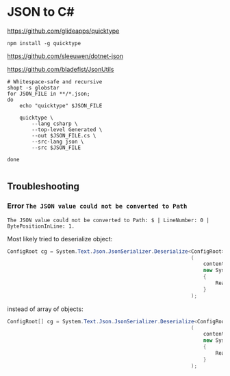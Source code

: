 # JSON to C#

https://github.com/glideapps/quicktype

```
npm install -g quicktype
```

https://github.com/sleeuwen/dotnet-json

https://github.com/bladefist/JsonUtils


```
# Whitespace-safe and recursive
shopt -s globstar
for JSON_FILE in **/*.json; 
do
    echo "quicktype" $JSON_FILE

    quicktype \
        --lang csharp \
        --top-level Generated \
        --out $JSON_FILE.cs \
        --src-lang json \
        --src $JSON_FILE

done


```

## Troubleshooting

### Error `The JSON value could not be converted to Path`

```
The JSON value could not be converted to Path: $ | LineNumber: 0 | BytePositionInLine: 1.
```

Most likely tried to deserialize object:

```csharp
ConfigRoot cg = System.Text.Json.JsonSerializer.Deserialize<ConfigRoot>
                                                            (
                                                                content_json,
                                                                new System.Text.Json.JsonSerializerOptions
                                                                {
                                                                    ReadCommentHandling = System.Text.Json.JsonCommentHandling.Skip
                                                                }
                                                            );
```

instead of array of objects:

```csharp
ConfigRoot[] cg = System.Text.Json.JsonSerializer.Deserialize<ConfigRoot[]>
                                                            (
                                                                content_json,
                                                                new System.Text.Json.JsonSerializerOptions
                                                                {
                                                                    ReadCommentHandling = System.Text.Json.JsonCommentHandling.Skip
                                                                }
                                                            );
```
